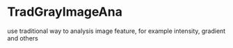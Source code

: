 # TradGrayImageAna
use traditional way to analysis image feature, for example intensity, gradient and others
